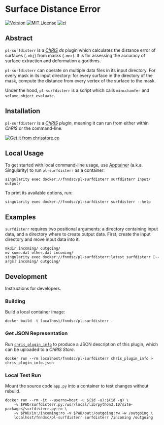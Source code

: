 # Surface Distance Error

[![Version](https://img.shields.io/docker/v/fnndsc/pl-surfdisterr?sort=semver)](https://hub.docker.com/r/fnndsc/pl-surfdisterr)
[![MIT License](https://img.shields.io/github/license/fnndsc/pl-surfdisterr)](https://github.com/FNNDSC/pl-surfdisterr/blob/main/LICENSE)
[![ci](https://github.com/FNNDSC/pl-surfdisterr/actions/workflows/ci.yml/badge.svg)](https://github.com/FNNDSC/pl-surfdisterr/actions/workflows/ci.yml)

## Abstract

`pl-surfdisterr` is a [_ChRIS_](https://chrisproject.org/)
_ds_ plugin which calculates the distance error of surfaces (`.obj`)
from masks (`.mnc`). It is for assessing the accuracy of surface
extraction and deformation algorithms.

`pl-surfdisterr` can operate on multiple data files in its
input directory. For every mask in its input directory:
for every surface in the directory of the mask, compute the
distance from every vertex of the surface to the mask.

Under the hood, `pl-surfdisterr` is a script which calls
`mincchamfer` and `volume_object_evaluate`.

## Installation

`pl-surfdisterr` is a _[ChRIS](https://chrisproject.org/) plugin_, meaning it can
run from either within _ChRIS_ or the command-line.

[![Get it from chrisstore.co](https://ipfs.babymri.org/ipfs/QmaQM9dUAYFjLVn3PpNTrpbKVavvSTxNLE5BocRCW1UoXG/light.png)](https://chrisstore.co/plugin/pl-surfdisterr)

## Local Usage

To get started with local command-line usage, use [Apptainer](https://apptainer.org/)
(a.k.a. Singularity) to run `pl-surfdisterr` as a container:

```shell
singularity exec docker://fnndsc/pl-surfdisterr surfdisterr input/ output/
```

To print its available options, run:

```shell
singularity exec docker://fnndsc/pl-surfdisterr surfdisterr --help
```

## Examples

`surfdisterr` requires two positional arguments: a directory containing
input data, and a directory where to create output data.
First, create the input directory and move input data into it.

```shell
mkdir incoming/ outgoing/
mv some.dat other.dat incoming/
singularity exec docker://fnndsc/pl-surfdisterr:latest surfdisterr [--args] incoming/ outgoing/
```

## Development

Instructions for developers.

### Building

Build a local container image:

```shell
docker build -t localhost/fnndsc/pl-surfdisterr .
```

### Get JSON Representation

Run [`chris_plugin_info`](https://github.com/FNNDSC/chris_plugin#usage)
to produce a JSON description of this plugin, which can be uploaded to a _ChRIS Store_.

```shell
docker run --rm localhost/fnndsc/pl-surfdisterr chris_plugin_info > chris_plugin_info.json
```

### Local Test Run

Mount the source code `app.py` into a container to test changes without rebuild.

```shell
docker run --rm -it --userns=host -u $(id -u):$(id -g) \
    -v $PWD/surfdisterr.py:/usr/local/lib/python3.10/site-packages/surfdisterr.py:ro \
    -v $PWD/in:/incoming:ro -v $PWD/out:/outgoing:rw -w /outgoing \
    localhost/fnndsc/pl-surfdisterr surfdisterr /incoming /outgoing
```

